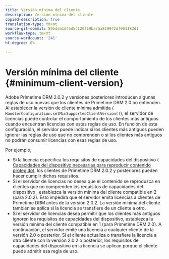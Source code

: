 ```yaml
---
title: Versión mínima del cliente
description: Versión mínima del cliente
copied-description: true
translation-type: tm+mt
source-git-commit: 89bdda1d4bd5c126f19ba75a819942df901183d1
workflow-type: tm+mt
source-wordcount: '241'
ht-degree: 0%

---
```



# Versión mínima del cliente {#minimum-client-version}

Adobe Primetime DRM 2.0.2 y versiones posteriores introducen algunas reglas de uso nuevas que los clientes de Primetime DRM 2.0 no entienden. Al establecer la versión de cliente mínima admitida ( `HandlerConfiguration.setMinSupportedClientVersion()`), el servidor de licencias puede controlar el comportamiento de los clientes más antiguos cuando encuentran licencias con estas reglas de uso. En función de esta configuración, el servidor puede indicar si los clientes más antiguos pueden ignorar las reglas de uso que no comprenden o si los clientes más antiguos no podrán consumir licencias con esas reglas de uso.

Por ejemplo,

* Si la licencia especifica los requisitos de capacidades del dispositivo ( [Capacidades del dispositivo necesarias para reproducir contenido protegido](../../../protecting-content/introduction/usage-rules/runtime-application-restrictions/device-capabilities.md)), los clientes de Primetime DRM 2.0.2 y posteriores pueden hacer cumplir dichos requisitos.
* Si el servidor de licencias no desea que el contenido se reproduzca en clientes que no comprenden los requisitos de capacidades del dispositivo , establezca la versión mínima del cliente compatible en 2 (para 2.0.2). Esto impedirá que el servidor emita licencias a clientes de Primetime DRM antes de la versión 2.0.2. La versión mínima del cliente también se aplica si la licencia se transfiere de un cliente a otro.
* Si el servidor de licencias desea permitir que los clientes más antiguos ignoren los requisitos de capacidades del dispositivo, establezca la versión mínima del cliente compatible en 1 (para Primetime DRM 2.0). A continuación, el servidor emite una licencia a cualquier cliente de la versión 2.0 o posterior. Si el cliente actualiza o transfiere la licencia a otro cliente con la versión 2.0.2 o posterior, los requisitos de capacidades del dispositivo en la licencia se aplican porque el cliente puede admitir esa regla de uso.

